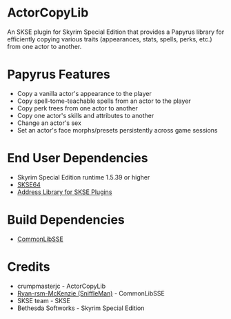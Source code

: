 # ActorCopyLib

An SKSE plugin for Skyrim Special Edition that provides a Papyrus library for efficiently copying various traits (appearances, stats, spells, perks, etc.) from one actor to another.

# Papyrus Features

* Copy a vanilla actor's appearance to the player
* Copy spell-tome-teachable spells from an actor to the player
* Copy perk trees from one actor to another
* Copy one actor's skills and attributes to another
* Change an actor's sex
* Set an actor's face morphs/presets persistently across game sessions

# End User Dependencies

* Skyrim Special Edition runtime 1.5.39 or higher
* [SKSE64](https://skse.silverlock.org/)
* [Address Library for SKSE Plugins](https://www.nexusmods.com/skyrimspecialedition/mods/32444)

# Build Dependencies

* [CommonLibSSE](https://github.com/Ryan-rsm-McKenzie/CommonLibSSE)

# Credits

* crumpmasterjc - ActorCopyLib
* [Ryan-rsm-McKenzie (SniffleMan)](https://github.com/Ryan-rsm-McKenzie) - CommonLibSSE
* SKSE team - SKSE
* Bethesda Softworks - Skyrim Special Edition
